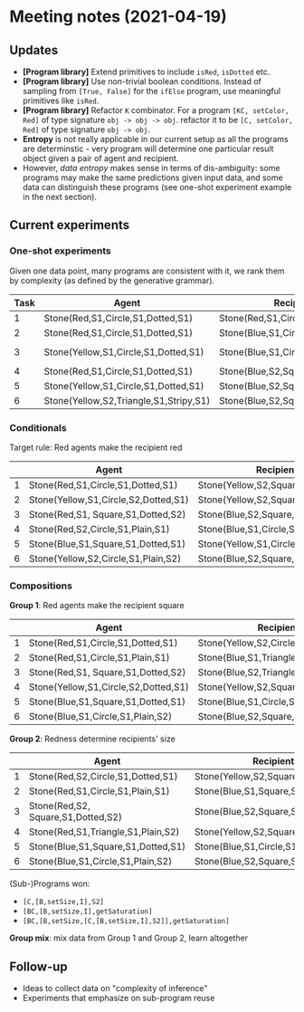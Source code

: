 # Meeting notes (2021-04-19)

## Updates

- **[Program library]** Extend primitives to include `isRed`, `isDotted` etc.
- **[Program library]** Use non-trivial boolean conditions. Instead of sampling from `[True, False]` for the `ifElse` program, use meaningful primitives like `isRed`.
- **[Program library]** Refactor `K` combinator. For a program `[KC, setColor, Red]` of type signature `obj -> obj -> obj`. refactor it to be `[C, setColor, Red]` of type signature `obj -> obj`.
- **Entropy** is not really applicable in our current setup as all the programs are determinstic - very program will determine one particular result object given a pair of agent and recipient.
- However, *data entropy* makes sense in terms of dis-ambiguity: some programs may make the same predictions given input data, and some data can distinguish these programs (see one-shot experiment example in the next section).

## Current experiments

### One-shot experiments

Given one data point, many programs are consistent with it, we rank them by complexity (as defined by the generative grammar).

| Task | Agent                                  | Recipient                          | Result                            | Winning Rule                                         |
|------|----------------------------------------|------------------------------------|-----------------------------------|------------------------------------------------------|
|    1 | Stone(Red,S1,Circle,S1,Dotted,S1)      | Stone(Red,S1,Circle,S1,Dotted,S1)  | Stone(Red,S1,Circle,S1,Dotted,S1) | `[BK,I,I]`; `[KB,I,I]`                               |
|    2 | Stone(Red,S1,Circle,S1,Dotted,S1)      | Stone(Blue,S1,Circle,S1,Dotted,S1) | Stone(Red,S1,Circle,S1,Dotted,S1) | `[BK,I,I]`                                           |
|    3 | Stone(Yellow,S1,Circle,S1,Dotted,S1)   | Stone(Blue,S1,Circle,S1,Dotted,S1) | Stone(Red,S1,Circle,S1,Dotted,S1) | `[KC,[B,setColor,I],Red]`; `[CK,[B,setColor,I],Red]` |
|    4 | Stone(Red,S1,Circle,S1,Dotted,S1)      | Stone(Blue,S2,Square,S1,Plain,S2)  | Stone(Red,S2,Square,S1,Plain,S2)  | `[CK,[B,setColor,I],Red]`                            |
|    5 | Stone(Yellow,S1,Circle,S1,Dotted,S1)   | Stone(Blue,S2,Square,S1,Plain,S2)  | Stone(Red,S2,Square,S1,Plain,S2)  | `[KC,[B,setColor,I],Red]`                            |
|    6 | Stone(Yellow,S2,Triangle,S1,Stripy,S1) | Stone(Blue,S2,Square,S1,Plain,S2)  | Stone(Red,S1,Circle,S1,Dotted,S1) | `[KK,I,Stone(Red,S1,Circle,S1,Dotted,S1)]`           |

### Conditionals

Target rule: Red agents make the recipient red

|   | Agent                                | Recipient                           | Result                              |
|---|--------------------------------------|-------------------------------------|-------------------------------------|
| 1 | Stone(Red,S1,Circle,S1,Dotted,S1)    | Stone(Yellow,S2,Square,S1,Plain,S1) | Stone(Red,S2,Square,S1,Plain,S1)    |
| 2 | Stone(Yellow,S1,Circle,S2,Dotted,S1) | Stone(Yellow,S2,Square,S1,Plain,S1) | Stone(Yellow,S2,Square,S1,Plain,S1) |
| 3 | Stone(Red,S1, Square,S1,Dotted,S2)   | Stone(Blue,S2,Square,S2,Dotted,S2)  | Stone(Red,S2,Square,S2,Dotted,S2)   |
| 4 | Stone(Red,S2,Circle,S1,Plain,S1)     | Stone(Blue,S1,Circle,S1,Plain,S2)   | Stone(Red,S1,Circle,S1,Plain,S2)    |
| 5 | Stone(Blue,S1,Square,S1,Dotted,S1)   | Stone(Yellow,S1,Circle,S1,Plain,S2) | Stone(Yellow,S1,Circle,S1,Plain,S2) |
| 6 | Stone(Yellow,S2,Circle,S1,Plain,S2)    | Stone(Blue,S2,Square,S2,Dotted,S2)| Stone(Blue,S2,Square,S2,Dotted,S2)  |

### Compositions

**Group 1**: Red agents make the recipient square

|   | Agent                                | Recipient                            | Result                              |
|---|--------------------------------------|--------------------------------------|-------------------------------------|
| 1 | Stone(Red,S1,Circle,S1,Dotted,S1)    | Stone(Yellow,S2,Circle,S1,Plain,S1)  | Stone(Yellow,S2,Square,S1,Plain,S1) |
| 2 | Stone(Red,S1,Circle,S1,Plain,S1)     | Stone(Blue,S1,Triangle,S1,Plain,S2)  | Stone(Blue,S1,Square,S1,Plain,S2)   |
| 3 | Stone(Red,S1, Square,S1,Dotted,S2)   | Stone(Blue,S2,Triangle,S1,Dotted,S2) | Stone(Blue,S2,Square,S1,Dotted,S2)  |
| 4 | Stone(Yellow,S1,Circle,S2,Dotted,S1) | Stone(Yellow,S2,Square,S1,Plain,S1)  | Stone(Yellow,S2,Square,S1,Plain,S1) |
| 5 | Stone(Blue,S1,Square,S1,Dotted,S1)   | Stone(Blue,S1,Circle,S1,Plain,S2)    | Stone(Blue,S1,Circle,S1,Plain,S2)   |
| 6 | Stone(Blue,S1,Circle,S1,Plain,S2)    | Stone(Blue,S2,Square,S1,Dotted,S2)   | Stone(Blue,S2,Square,S1,Dotted,S2)  |

**Group 2**: Redness determine recipients' size

|   | Agent                              | Recipient                           | Result                              |
|---|------------------------------------|-------------------------------------|-------------------------------------|
| 1 | Stone(Red,S2,Circle,S1,Dotted,S1)  | Stone(Yellow,S2,Square,S1,Plain,S1) | Stone(Yellow,S2,Square,S2,Plain,S1) |
| 2 | Stone(Red,S1,Circle,S1,Plain,S1)   | Stone(Blue,S1,Square,S1,Plain,S2)   | Stone(Blue,S1,Square,S1,Plain,S2)   |
| 3 | Stone(Red,S2, Square,S1,Dotted,S2) | Stone(Blue,S2,Square,S1,Dotted,S2)  | Stone(Blue,S2,Square,S2,Dotted,S2)  |
| 4 | Stone(Red,S1,Triangle,S1,Plain,S2) | Stone(Yellow,S2,Square,S2,Plain,S1) | Stone(Yellow,S2,Square,S1,Plain,S1) |
| 5 | Stone(Blue,S1,Square,S1,Dotted,S1) | Stone(Blue,S1,Circle,S1,Plain,S2)   | Stone(Blue,S1,Circle,S1,Plain,S2)   |
| 6 | Stone(Blue,S1,Circle,S1,Plain,S2)  | Stone(Blue,S2,Square,S1,Dotted,S2)  | Stone(Blue,S2,Square,S1,Dotted,S2)  |

(Sub-)Programs won:

- `[C,[B,setSize,I],S2]`
- `[BC,[B,setSize,I],getSaturation]`
- `[BC,[B,setSize,[C,[B,setSize,I],S2]],getSaturation]`

**Group mix**: mix data from Group 1 and Group 2, learn altogether

## Follow-up

- Ideas to collect data on "complexity of inference"
- Experiments that emphasize on sub-program reuse
